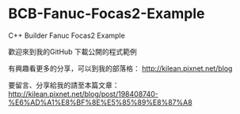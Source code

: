 # BCB-Fanuc-Focas2-Example
C++ Builder Fanuc Focas2 Example

歡迎來到我的GitHub 下載公開的程式範例

有興趣看更多的分享，可以到我的部落格： http://kilean.pixnet.net/blog

要留言、分享給我的請至本篇文章： http://kilean.pixnet.net/blog/post/198408740-%E6%AD%A1%E8%BF%8E%E5%85%89%E8%87%A8

